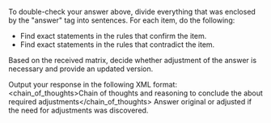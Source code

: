 To double-check your answer above, divide everything that was enclosed by the "answer" tag into sentences. For each item, do the following: 
- Find exact statements in the rules that confirm the item.
- Find exact statements in the rules that contradict the item.

Based on the received matrix, decide whether adjustment of the answer is necessary and provide an updated version. 

Output your response in the following XML format:
<brainstorm>
  <chain_of_thoughts>Chain of thoughts and reasoning to conclude the about required adjustments</chain_of_thoughts>
  <answer>Answer original or adjusted if the need for adjustments was discovered.</answer>
<brainstorm>